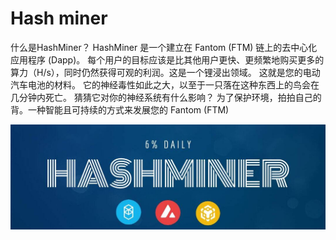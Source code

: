 # Hash miner

什么是HashMiner？
HashMiner 是一个建立在 Fantom (FTM) 链上的去中心化应用程序 (Dapp)。 每个用户的目标应该是比其他用户更快、更频繁地购买更多的算力（H/s），同时仍然获得可观的利润。这是一个锂浸出领域。 这就是您的电动汽车电池的材料。 它的神经毒性如此之大，以至于一只落在这种东西上的鸟会在几分钟内死亡。 猜猜它对你的神经系统有什么影响？
为了保护环境，拍拍自己的背。一种智能且可持续的方式来发展您的 Fantom (FTM)

![1080x360](1080x360.jpg)
